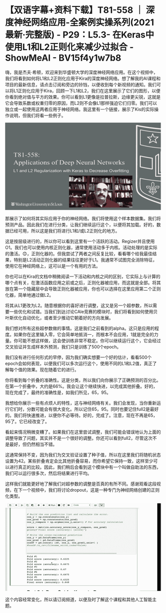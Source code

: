 # 【双语字幕+资料下载】T81-558 ｜ 深度神经网络应用-全案例实操系列(2021最新·完整版) - P29：L5.3- 在Keras中使用L1和L2正则化来减少过拟合 - ShowMeAI - BV15f4y1w7b8

嗨，我是杰夫·希顿，欢迎来到华盛顿大学的深度神经网络应用。在这个视频中，我们将看到如何将L1和L2正则化应用于Kira的深度神经网络。想了解我的AI课程和项目的最新信息，请点击订阅和旁边的铃铛，以便收到每个新视频的通知。我们可以将L1正则化应用于Kira，回顾一下L1和L2，我们在这里展示了它们的图形，以便你看到绝对值与平方的效果。你可以看到L1更像是拉普拉斯，边缘更尖锐，这就是它会导致系数或权重归零的原因，而L2则不会像L1那样强迫它们归零。我们可以独立或一起使用这两者应用于神经网络。我这里有一个链接，展示了Kis的实际操作说明，但我们将看一些例子。

![](img/7faee9fce20cf27950729f356ade8454_1.png)

那展示了如何将其实际应用于你的神经网络。我们将使用这个样本数据集。我们将预测产品。因此我们在进行分类，让我们继续运行这个，以便将其加载。好的，数据已经可用，所以这是我们将进行L1和/或L2正则化的地方。

这是按层级进行的，所以你可以看到这里有一个活跃的活动。Regizer并且使用O1。我们也可以使用内核正则化器，通常使用活动多于内核。活动处理的是实际的激活。😊，正则化器的。但我尝试了两者之间反复比较，看看哪个给我最佳结果，特别是L2活动正则化器的结果往往更好于L1。我通常不试图完全消除特征，使用它在神经网络上，这可以是一个有用的方法。

你也可以在Kira的文档中稍微阅读一下活动和内核之间的区别，它实际上与计算的哪个点有关，在激活函数应用之前或之后，正则化器被应用，而这就是全部。将其放在第一个隐藏层中会导致正则化器被应用，你也可以选择在这里应用第二个正则化器，简单地通过做L2。

将其从L1更改为L2。随意根据你的喜好进行调整，这又是另一个超参数，所以需要一些优化和试错。当我们到达讨论CAle竞赛的模块时，我们将看到如何使用贝叶斯优化自动优化，或者至少推动它朝着好的方向发展。

我们想对所有这些超参数做的事情。这是我们之前看到的alpha。这只是应用的程度。如果你在这里输入零，它会简单地抵消一，而根本不会应用，1就是完全的力量。你可能不想这样做，这会使训练非常不稳定。你可以继续运行这个，它会经过交叉验证并生成样本外预测，我们只是训练了500个epoch。

我们没有进行任何形式的早停，因为我们确实想要一个好的估计，看看500个epoch会如何表现，以便我们可以多次运行这个，使用不同的L1和L2值，真正了解每个值的效果。现在随着它的进行。

你将看到每个折叠的准确性。这是分类，所以我们向你展示了正确预测的百分比。在第一个折叠中，大约是66%。我会让这个继续快进，以完成其他折叠。好的，现在完成了，最终的准确性是，如我们所见，65，95。

我想给你展示一些有点烦人的特性，这与神经网络有关。我们会发现，当你重新运行它们时，分数可能会有很大变化。所以记住65，95。同时也要记住full2是最好的。我们将快速推进，以便你不必等待。好的，完成了。注意，现在不再是65，95了。它已经改变了。

看起来情况稍微变糟了。如果我们在这里尝试调整，我们可能会错误地认为上面的调整导致了问题，其实并不是一个很好的调整。你还可以看到full2，尽管这次不是最好，但仍然相当不错。

这通常保持不变，因为我们为交叉验证设置了种子值，所以在这里我们将随机状态设置为42。某些折叠肯定会比其他折叠容易，而你希望它保持一致，这样至少可以进行真正的比较。因此，我们稍后会看到这个模块中有一个叫做自助法的东西，我们可以运行很多次，然后将结果进行平均。

这样我们就能更好地了解我们对超参数的调整是否真的有所不同。感谢观看这段视频，在下一个视频中，我们将讨论dropout，这是一种专门为神经网络创建的正则化类型。

![](img/7faee9fce20cf27950729f356ade8454_3.png)

这个内容经常变化，所以请订阅频道，以便及时了解这个课程和其他人工智能主题。
